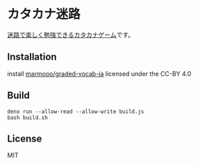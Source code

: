 # カタカナ迷路

[迷路で楽しく勉強できるカタカナゲーム](https://marmooo.github.io/kana-meiro/)です。

## Installation

install [marmooo/graded-vocab-ja](https://github.com/marmooo/graded-vocab-ja) licensed under the CC-BY 4.0

## Build

```
deno run --allow-read --allow-write build.js
bash build.sh
```

## License

MIT
